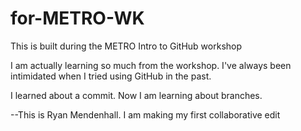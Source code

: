 # for-METRO-WK
This is built during the METRO Intro to GitHub workshop

I am actually learning so much from the workshop. I've always been intimidated when I tried using GitHub in the past.

I learned about a commit. Now I am learning about branches.

--This is Ryan Mendenhall.  I am making my first collaborative edit
